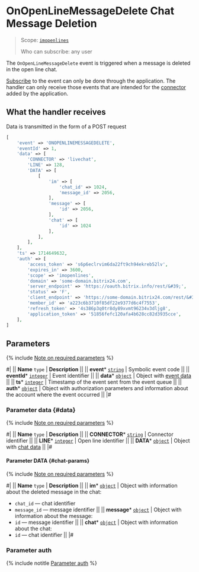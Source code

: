 # OnOpenLineMessageDelete Chat Message Deletion

> Scope: [`imopenlines`](../../../scopes/permissions.md) 
>
> Who can subscribe: any user

The `OnOpenLineMessageDelete` event is triggered when a message is deleted in the open line chat.

[Subscribe](../../../events/event-bind.md) to the event can only be done through the application. The handler can only receive those events that are intended for the [connector](../../imconnector/index.md) added by the application.

## What the handler receives

Data is transmitted in the form of a POST request

```php
[
    'event' => 'ONOPENLINEMESSAGEDELETE',
    'eventId' => 1,
    'data' => [
        'CONNECTOR' => 'livechat',
        'LINE' => 128,
        'DATA' => [
            [
                'im' => [
                    'chat_id' => 1024,
                    'message_id' => 2056,
                ],
                'message' => [
                    'id' => 2056,
                ],
                'chat' => [
                    'id' => 1024
                ],
            ],
        ],
    ],
    'ts' => 1714649632,
    'auth' => [
        'access_token' => 's6p6eclrvim6da22ft9ch94ekreb52lv',
        'expires_in' => 3600,
        'scope' => 'imopenlines',
        'domain' => 'some-domain.bitrix24.com',
        'server_endpoint' => 'https://oauth.bitrix.info/rest/&#39;',
        'status' => 'F',
        'client_endpoint' => 'https://some-domain.bitrix24.com/rest/&#39;',
        'member_id' => 'a223c6b3710f85df22e9377d6c4f7553',
        'refresh_token' => '4s386p3q0tr8dy89xvmt96234v3dljg8',
        'application_token' => '51856fefc120afa4b628cc82d3935cce',
    ],
]
```

## Parameters

{% include [Note on required parameters](../../../../_includes/required.md) %}

#|
|| **Name**
`type` | **Description** ||
|| **event*** 
[`string`](../../../data-types.md) | Symbolic event code ||
|| **eventId*** 
[`integer`](../../../data-types.md) | Event identifier ||
|| **data*** 
[`object`](../../../data-types.md) | Object with [event data](#data) ||
|| **ts*** 
[`integer`](../../../data-types.md) | Timestamp of the event sent from the event queue ||
|| **auth*** 
[`object`](../../../data-types.md) | Object with authorization parameters and information about the account where the event occurred ||
|#

### Parameter data {#data}

{% include [Note on required parameters](../../../../_includes/required.md) %}

#|
|| **Name**
`type` | **Description** ||
|| **CONNECTOR*** 
[`string`](../../../data-types.md) | Connector identifier ||
|| **LINE*** 
[`integer`](../../../data-types.md) | Open line identifier ||
|| **DATA*** 
[`object`](../../../data-types.md) | Object with [chat data](#chat-params) ||
|#

#### Parameter DATA {#chat-params}

{% include [Note on required parameters](../../../../_includes/required.md) %}

#|
|| **Name**
`type` | **Description** ||
|| **im*** 
[`object`](../../../data-types.md) | Object with information about the deleted message in the chat:
- `chat_id` — chat identifier
- `message_id` — message identifier
||
|| **message*** 
[`object`](../../../data-types.md) | Object with information about the message:
- `id` — message identifier
||
|| **chat*** 
[`object`](../../../data-types.md) | Object with information about the chat:
- `id` — chat identifier ||
|#

### Parameter auth

{% include notitle [Parameter auth](../../../../_includes/auth-params-in-events.md) %}